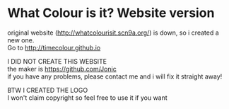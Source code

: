 # What Colour is it? Website version

original website (http://whatcolourisit.scn9a.org/) is down, so i created a new one.                                                       
Go to http://timecolour.github.io                                                  

I DID NOT CREATE THIS WEBSITE                                                                                                            
the maker is https://github.com/Jonic                                                                                                    
if you have any problems, please contact me and i will fix it straight away!

BTW I CREATED  THE LOGO                                                                                                                   
I won't claim copyright so feel free to use it if you want

